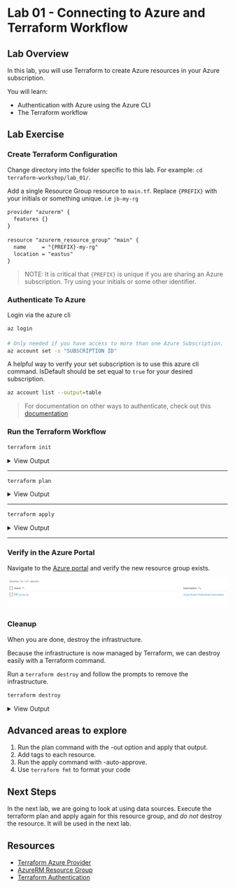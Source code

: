 # Lab 01 - Connecting to Azure and Terraform Workflow

## Lab Overview

In this lab, you will use Terraform to create Azure resources in your Azure subscription.

You will learn:

* Authentication with Azure using the Azure CLI
* The Terraform workflow

## Lab Exercise

### Create Terraform Configuration

Change directory into the folder specific to this lab.
For example: `cd terraform-workshop/lab_01/`.

Add a single Resource Group resource to `main.tf`. Replace `{PREFIX}` with your initials or something unique. i.e `jb-my-rg`
``` hcl
provider "azurerm" {
  features {}
}

resource "azurerm_resource_group" "main" {
  name     = "{PREFIX}-my-rg"
  location = "eastus"
}
```

> NOTE: It is critical that `{PREFIX}` is unique if you are sharing an Azure subscription.  Try using your initials or some other identifier.

### Authenticate To Azure

Login via the azure cli

```sh
az login

# Only needed if you have access to more than one Azure Subscription.
az account set -s "SUBSCRIPTION ID"
```

A helpful way to verify your set subscription is to use this azure cli command. IsDefault should be set equal to `true` for your desired subscription.

``` sh
az account list --output=table
```

> For documentation on other ways to authenticate, check out this [documentation](https://www.terraform.io/docs/providers/azurerm/guides/service_principal_client_secret.html)

### Run the Terraform Workflow

```sh
terraform init
```

<details><summary>View Output</summary>
<p>

```sh
$ terraform init

Initializing the backend...

Initializing provider plugins...
- Checking for available provider plugins...
- Downloading plugin for provider "azurerm" (hashicorp/azurerm) 2.22.0...

The following providers do not have any version constraints in configuration,
so the latest version was installed.

To prevent automatic upgrades to new major versions that may contain breaking
changes, it is recommended to add version = "..." constraints to the
corresponding provider blocks in configuration, with the constraint strings
suggested below.

* provider.azurerm: version = "~> 2.22"

Terraform has been successfully initialized!

You may now begin working with Terraform. Try running "terraform plan" to see
any changes that are required for your infrastructure. All Terraform commands
should now work.

If you ever set or change modules or backend configuration for Terraform,
rerun this command to reinitialize your working directory. If you forget, other
commands will detect it and remind you to do so if necessary.
```

</p>
</details>

---

``` sh
terraform plan
```

<details><summary>View Output</summary>
<p>

```sh
$ terraform plan
Refreshing Terraform state in-memory prior to plan...
The refreshed state will be used to calculate this plan, but will not be
persisted to local or remote state storage.


------------------------------------------------------------------------

An execution plan has been generated and is shown below.
Resource actions are indicated with the following symbols:
  + create

Terraform will perform the following actions:

  # azurerm_resource_group.main will be created
  + resource "azurerm_resource_group" "main" {
      + id       = (known after apply)
      + location = "eastus"
      + name     = "jb-my-rg"
    }

Plan: 1 to add, 0 to change, 0 to destroy.

------------------------------------------------------------------------

Note: You didn't specify an "-out" parameter to save this plan, so Terraform
can't guarantee that exactly these actions will be performed if
"terraform apply" is subsequently run.
```

</p>
</details>

---

``` sh
terraform apply
```
<details><summary>View Output</summary>
<p>

```sh
$ terraform apply

An execution plan has been generated and is shown below.
Resource actions are indicated with the following symbols:
  + create

Terraform will perform the following actions:

  # azurerm_resource_group.main will be created
  + resource "azurerm_resource_group" "main" {
      + id       = (known after apply)
      + location = "eastus"
      + name     = "jb-my-rg"
    }

Plan: 1 to add, 0 to change, 0 to destroy.

Do you want to perform these actions?
  Terraform will perform the actions described above.
  Only 'yes' will be accepted to approve.

  Enter a value: yes

azurerm_resource_group.main: Creating...
azurerm_resource_group.main: Creation complete after 1s [id=/subscriptions/6a3a86cc-566e-4d64-bb47-52ca7cf96384/resourceGroups/jb-my-rg]

Apply complete! Resources: 1 added, 0 changed, 0 destroyed.
```

</p>
</details>

---

### Verify in the Azure Portal

Navigate to the [Azure portal](https://portal.azure.com/) and verify the new resource group exists.

![Resource Group]("../../img/ResourceGroup.png)

### Cleanup

When you are done, destroy the infrastructure.

Because the infrastructure is now managed by Terraform, we can destroy easily with a Terraform command.

Run a `terraform destroy` and follow the prompts to remove the infrastructure.

```sh
terraform destroy
```

<details><summary>View Output</summary>
<p>

```sh
$ terraform destroy
azurerm_resource_group.main: Refreshing state... [id=/subscriptions/6a3a86cc-566e-4d64-bb47-52ca7cf96384/resourceGroups/jb-my-rg]

An execution plan has been generated and is shown below.
Resource actions are indicated with the following symbols:
  - destroy

Terraform will perform the following actions:

  # azurerm_resource_group.main will be destroyed
  - resource "azurerm_resource_group" "main" {
      - id       = "/subscriptions/6a3a86cc-566e-4d64-bb47-52ca7cf96384/resourceGroups/jb-my-rg" -> null
      - location = "eastus" -> null
      - name     = "jb-my-rg" -> null
      - tags     = {} -> null
    }

Plan: 0 to add, 0 to change, 1 to destroy.

Do you really want to destroy all resources?
  Terraform will destroy all your managed infrastructure, as shown above.
  There is no undo. Only 'yes' will be accepted to confirm.

  Enter a value: yes

azurerm_resource_group.main: Destroying... [id=/subscriptions/6a3a86cc-566e-4d64-bb47-52ca7cf96384/resourceGroups/jb-my-rg]
azurerm_resource_group.main: Still destroying... [id=/subscriptions/6a3a86cc-566e-4d64-bb47-52ca7cf96384/resourceGroups/jb-my-rg, 10s elapsed]
azurerm_resource_group.main: Still destroying... [id=/subscriptions/6a3a86cc-566e-4d64-bb47-52ca7cf96384/resourceGroups/jb-my-rg, 20s elapsed]
azurerm_resource_group.main: Still destroying... [id=/subscriptions/6a3a86cc-566e-4d64-bb47-52ca7cf96384/resourceGroups/jb-my-rg, 30s elapsed]
azurerm_resource_group.main: Still destroying... [id=/subscriptions/6a3a86cc-566e-4d64-bb47-52ca7cf96384/resourceGroups/jb-my-rg, 40s elapsed]
azurerm_resource_group.main: Destruction complete after 47s

Destroy complete! Resources: 1 destroyed.
```
</p>
</details>

## Advanced areas to explore

  1. Run the plan command with the -out option and apply that output.
  2. Add tags to each resource.
  3. Run the apply command with -auto-approve.
  4. Use `terraform fmt` to format your code

## Next Steps

In the next lab, we are going to look at using data sources.  Execute the terraform plan and apply again for this resource group, and *do not* destroy the resource.  It will be used in the next lab.

## Resources

- [Terraform Azure Provider](https://www.terraform.io/docs/providers/azurerm/index.html)
- [AzureRM Resource Group](https://www.terraform.io/docs/providers/azurerm/r/resource_group.html)
- [Terraform Authentication](https://www.terraform.io/docs/providers/azurerm/guides/service_principal_client_secret.html)
